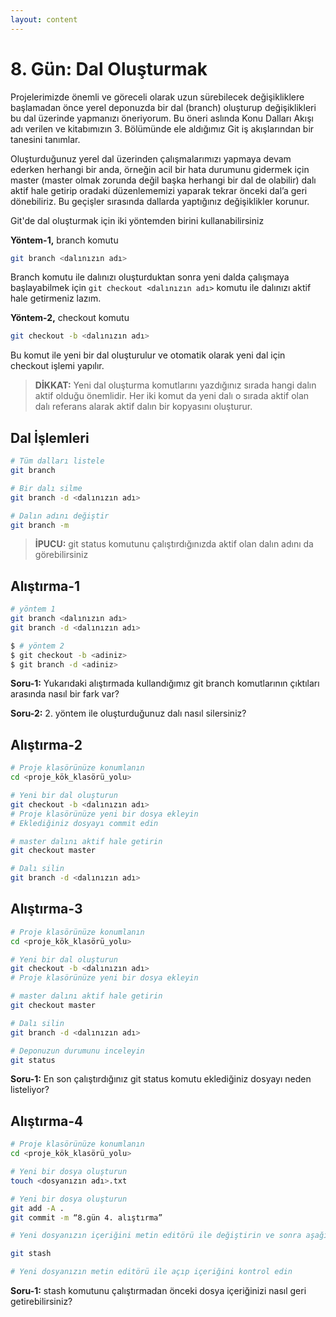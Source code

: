 ```yaml
---
layout: content
---
```


# 8. Gün: Dal Oluşturmak

Projelerimizde önemli ve göreceli olarak uzun sürebilecek değişikliklere başlamadan önce yerel deponuzda bir dal \(branch\) oluşturup değişiklikleri bu dal üzerinde yapmanızı öneriyorum. Bu öneri aslında Konu Dalları Akışı adı verilen ve kitabımızın 3. Bölümünde ele aldığımız Git iş akışlarından bir tanesini tanımlar.

Oluşturduğunuz yerel dal üzerinden çalışmalarımızı yapmaya devam ederken herhangi bir anda, örneğin acil bir hata durumunu gidermek için master \(master olmak zorunda değil başka herhangi bir dal de olabilir\) dalı aktif hale getirip oradaki düzenlememizi yaparak tekrar önceki dal’a geri dönebiliriz. Bu geçişler sırasında dallarda yaptığınız değişiklikler korunur.

Git'de dal oluşturmak için iki yöntemden birini kullanabilirsiniz

**Yöntem-1,** branch komutu

```bash
git branch <dalınızın adı>
```

Branch komutu ile dalınızı oluşturduktan sonra yeni dalda çalışmaya başlayabilmek için `git checkout <dalınızın adı>` komutu ile dalınızı aktif hale getirmeniz lazım.

**Yöntem-2,** checkout komutu

```bash
git checkout -b <dalınızın adı>
```

Bu komut ile yeni bir dal oluşturulur ve otomatik olarak yeni dal için checkout işlemi yapılır.

> **DİKKAT:** Yeni dal oluşturma komutlarını yazdığınız sırada hangi dalın aktif olduğu önemlidir. Her iki komut da yeni dalı o sırada aktif olan dalı referans alarak aktif dalın bir kopyasını oluşturur.

## Dal İşlemleri

```bash
# Tüm dalları listele
git branch

# Bir dalı silme
git branch -d <dalınızın adı>

# Dalın adını değiştir
git branch -m
```

> **İPUCU:** git status komutunu çalıştırdığınızda aktif olan dalın adını da görebilirsiniz

## Alıştırma-1

```bash
# yöntem 1
git branch <dalınızın adı>
git branch -d <dalınızın adı>

$ # yöntem 2
$ git checkout -b <adiniz>
$ git branch -d <adiniz>
```

**Soru-1:** Yukarıdaki alıştırmada kullandığımız git branch komutlarının çıktıları arasında nasıl bir fark var?

**Soru-2:** 2. yöntem ile oluşturduğunuz dalı nasıl silersiniz?

## Alıştırma-2

```bash
# Proje klasörünüze konumlanın
cd <proje_kök_klasörü_yolu>

# Yeni bir dal oluşturun
git checkout -b <dalınızın adı>
# Proje klasörünüze yeni bir dosya ekleyin
# Eklediğiniz dosyayı commit edin

# master dalını aktif hale getirin
git checkout master

# Dalı silin
git branch -d <dalınızın adı>
```

## Alıştırma-3

```bash
# Proje klasörünüze konumlanın
cd <proje_kök_klasörü_yolu>

# Yeni bir dal oluşturun
git checkout -b <dalınızın adı>
# Proje klasörünüze yeni bir dosya ekleyin

# master dalını aktif hale getirin
git checkout master

# Dalı silin
git branch -d <dalınızın adı>

# Deponuzun durumunu inceleyin
git status
```

**Soru-1:** En son çalıştırdığınız git status komutu eklediğiniz dosyayı neden listeliyor?

## Alıştırma-4

```bash
# Proje klasörünüze konumlanın
cd <proje_kök_klasörü_yolu>

# Yeni bir dosya oluşturun
touch <dosyanızın adı>.txt

# Yeni bir dosya oluşturun
git add -A .
git commit -m “8.gün 4. alıştırma”

# Yeni dosyanızın içeriğini metin editörü ile değiştirin ve sonra aşağıdaki komutu çalıştırın

git stash

# Yeni dosyanızın metin editörü ile açıp içeriğini kontrol edin
```

**Soru-1:** stash komutunu çalıştırmadan önceki dosya içeriğinizi nasıl geri getirebilirsiniz?
